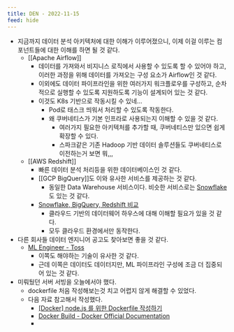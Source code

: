 ```yaml
---
title: DEN - 2022-11-15
feed: hide
---
```


- 지금까지 데이터 분석 아키텍처에 대한 이해가 이루어졌으니, 이제 이걸 이루는 컴포넌트들에 대한 이해를 하면 될 것 같다.
	- [[Apache Airflow]]
		- 데이터를 가져와서 비지니스 로직에서 사용할 수 있도록 할 수 있어야 하고, 이러한 과정을 위해 데이터를 가져오는 구성 요소가 Airflow인 것 같다.
		- 이외에도 데이터 파이프라인을 위한 여러가지 워크플로우를 구성하고, 순차적으로 실행할 수 있도록 지원하도록 기능이 설계되어 있는 것 같다.
		- 이것도 K8s 기반으로 작동시킬 수 있네...
			- Pod로 태스크 띄워서 처리할 수 있도록 작동한다.
			- 왜 쿠버네티스가 기본 인프라로 사용되는지 이해할 수 있을 것 같다.
				- 여러가지 필요한 아키텍처를 추가할 때, 쿠버네티스만 있으면 쉽게 확장할 수 있다.
				- 스파크같은 기존 Hadoop 기반 데이터 솔루션들도 쿠버네티스로 이전하는거 보면 뭐,,,
	- [[AWS Redshift]]
		- 빠른 데이터 분석 처리등을 위한 데이터베이스인 것 같다.
		- [[GCP BigQuery]]도 이와 유사한 서비스를 제공하는 것 같다.
			- 동일한 Data Warehouse 서비스이다. 비슷한 서비스로는 [Snowflake](https://www.snowflake.com/?lang=ko&utm_source=google&utm_medium=paidsearch&utm_campaign=ap-kr-ko-brand-core-exact&utm_content=go-eta-evg-ss-free-trial&utm_term=c-g-snowflake-e&_bt=579103397656&_bk=snowflake&_bm=e&_bn=g&_bg=128328467463&gclsrc=aw.ds&gclid=CjwKCAiAjs2bBhACEiwALTBWZcrHnr_srJpa5FRoh_r4-ZMBOdVaOC4zc9LVYmYMgKPegeiPccEvARoCX6UQAvD_BwE) 도 있는 것 같다.
		- [Snowflake, BigQuery, Redshift 비교](https://giljae.medium.com/snowflake-bigquery-redshift-%EB%B9%84%EA%B5%90-5c585df450b7)
			- 클라우드 기반의 데이터웨어 하우스에 대해 이해할 필요가 있을 것 같다. 
			- 모두 클라우드 환경에서만 동작한다.
- 다른 회사들 데이터 엔지니어 공고도 찾아보면 좋을 것 같다.
	- [ML Engineer - Toss](https://www.linkedin.com/jobs/view/3227519419/?trackingId=fWoy%2BXYpRFy79kKDLUpefw%3D%3D&refId=DPEcmUOdS660DnkBwlAcfQ%3D%3D&midToken=AQFKSQJmoorblQ&midSig=1Wfex1bW4ykqw1&trk=eml-jobs_jymbii_digest-job_card-0-jobcard_body&trkEmail=eml-jobs_jymbii_digest-job_card-0-jobcard_body-null-h4f017~lahn5cm5~gc-null-null&eid=h4f017-lahn5cm5-gc)
		- 이쪽도 해야하는 기술이 유사한 것 같다.
		- 근데 이쪽은 데이터도 데이터지만, ML 파이프라인 구성에 조금 더 집중되어 있는 것 같다.
- 미뤄뒀던 서버 서빙을 오늘에서야 했다.
	- dockerfile 처음 작성해보는것 치고 어렵지 않게 해결할 수 있었다.
	- 다음 자료 참고해서 작성했다.
		- [\[Docker\] node.js 를 위한 Dockerfile 작성하기](https://programmingsummaries.tistory.com/392)
		- [Docker Build - Docker Official Documentation](https://docs.docker.com/engine/reference/commandline/build/#options)
		- 